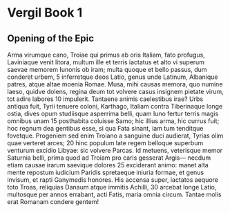 # Vergil Book 1

## Opening of the Epic


Arma virumque cano, Troiae qui primus ab oris
Italiam, fato profugus, Laviniaque venit
litora, multum ille et terris iactatus et alto
vi superum saevae memorem Iunonis ob iram;
multa quoque et bello passus, dum conderet urbem,               5
inferretque deos Latio, genus unde Latinum,
Albanique patres, atque altae moenia Romae.
Musa, mihi causas memora, quo numine laeso,
quidve dolens, regina deum tot volvere casus
insignem pietate virum, tot adire labores                                   10
impulerit. Tantaene animis caelestibus irae?
Urbs antiqua fuit, Tyrii tenuere coloni,
Karthago, Italiam contra Tiberinaque longe
ostia, dives opum studiisque asperrima belli,
quam Iuno fertur terris magis omnibus unam                           15
posthabita coluisse Samo; hic illius arma,
hic currus fuit; hoc regnum dea gentibus esse,
si qua Fata sinant, iam tum tenditque fovetque.
Progeniem sed enim Troiano a sanguine duci
audierat, Tyrias olim quae verteret arces;                                   20
hinc populum late regem belloque superbum
venturum excidio Libyae: sic volvere Parcas.
Id metuens, veterisque memor Saturnia belli,
prima quod ad Troiam pro caris gesserat Argis—
necdum etiam causae irarum saevique dolores                          25
exciderant animo: manet alta mente repostum
iudicium Paridis spretaeque iniuria formae,
et genus invisum, et rapti Ganymedis honores.
His accensa super, iactatos aequore toto
Troas, reliquias Danaum atque immitis Achilli,                          30
arcebat longe Latio, multosque per annos
errabant, acti Fatis, maria omnia circum.
Tantae molis erat Romanam condere gentem!
